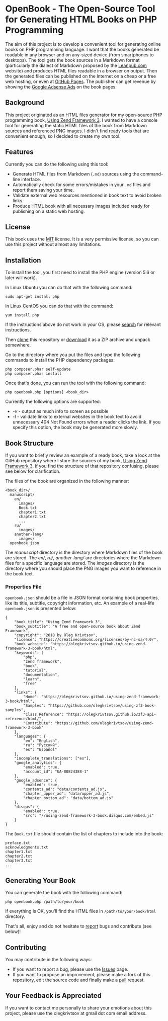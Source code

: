 # OpenBook - The Open-Source Tool for Generating HTML Books on PHP Programming

The aim of this project is to develop a convenient tool for generating online books on PHP programming language. I want that the books generated be readable in any browser and on any-sized device (from smartphones to desktops). The tool gets the book sources in a Markdown format (particularly the dialect of Markdown proposed by the [Leanpub.com](https://leanpub.com/help/manual) website) and produces HTML files readable in a browser on output. Then the generated files can be published on the Internet on a cheap or a free web hosting, or even at [GitHub Pages](https://pages.github.com/). The publisher can get revenue by showing the [Google Adsense Ads](https://www.google.com/intl/ru_ru/adsense/start/#/?modal_active=none) on the book pages.  

## Background 

This project originated as an HTML files generator for my open-source PHP programming book, [Using Zend Framework 3](https://github.com/olegkrivtsov/using-zend-framework-3-book). I wanted to have a console tool for generating the static HTML files of the book from Markdown sources and referenced PNG images. I didn't find ready tools that are convenient enough, so I decided to create my own tool.

## Features

Currently you can do the following using this tool:
 
 * Generate HTML files from Markdown (`.md`) sources using the command-line interface. 
 * Automatically check for some errors/mistakes in your `.md` files and report them saving your time.
 * Validate external web resources mentioned in book text to avoid broken links. 
 * Produce HTML book with all necessary images included ready for publishing on a static web hosting.

## License

This book uses the [MIT](https://en.wikipedia.org/wiki/MIT_License) license. It is a very permissive license, so you can use this project without almost any limitations.

## Installation

To install the tool, you first need to install the PHP engine (version 5.6 or later will work). 

In Linux Ubuntu you can do that with the following command:

`sudo apt-get install php`

In Linux CentOS you can do that with the command:

`yum install php`

If the instructions above do not work in your OS, please [search](https://www.google.com/search?q=install+php) for relevant instructions.

Then [clone](https://help.github.com/articles/cloning-a-repository/) this repository or [download](https://github.com/olegkrivtsov/openbook/archive/master.zip) it as a ZIP archive and unpack somewhere.

Go to the directory where you put the files and type the following commands to install the PHP dependency packages:

```
php composer.phar self-update
php composer.phar install
```

Once that's done, you can run the tool with the following command:

`php openbook.php [options] <book_dir>`

Currently the following options are supported:

 * *-v* - output as much info to screen as possible
 * *-l* - validate links to external websites in the book text to avoid unnecessary 404 Not Found errors when a reader clicks the link. If you specify this option, the book may be generated more slowly. 

## Book Structure

If you want to briefly review an example of a ready book, take a look at the GitHub repository where I store the sources of my book, [Using Zend Framework 3](https://github.com/olegkrivtsov/using-zend-framework-3-book). If you find the structure of that repository confusing, please see below for clarification.

The files of the book are organized in the following manner:

```
<book_dir>/
  manuscript/
    en/
      images/
      Book.txt
      chapter1.txt
      chapter2.txt
      ...
    ru/
      images/
    another-lang/
      images/
  openbook.json  
```

The *manuscript* directory is the directory where Markdown files of the book are stored. The *en/*, *ru/*, *another-lang/* are directories where the Markdown files for a specific language are stored. The *images* directory is the directory where you should place the PNG images you want to reference in the book text. 

### Properties File

`openbook.json` should be a file in JSON format containing book properties, like its title,
subtitle, copyright information, etc. An example of a real-life `openbook.json` is presented below:

```
{
    "book_title": "Using Zend Framework 3",
    "book_subtitle": "A free and open-source book about Zend Framework",
    "copyright": "2018 by Oleg Krivtsov",
    "license": "https://creativecommons.org/licenses/by-nc-sa/4.0/",
    "book_website": "https://olegkrivtsov.github.io/using-zend-framework-3-book/html",
    "keywords": [
        "php",
        "zend framework",
        "book",
        "tutorial",
        "documentation",
        "learn",
        "free"
    ],
    "links": {
        "Home": "https://olegkrivtsov.github.io/using-zend-framework-3-book/html",
        "Samples": "https://github.com/olegkrivtsov/using-zf3-book-samples",
        "Class Reference": "https://olegkrivtsov.github.io/zf3-api-reference/html/",
        "Contribute": "https://github.com/olegkrivtsov/using-zend-framework-3-book"
    },
    "languages": {
        "en": "English",
        "ru": "Русский",
        "es": "Español"
    },
    "incomplete_translations": ["es"],
    "google_analytics": {
        "enabled": true,
        "account_id": "UA-80824388-1"
    },
    "google_adsence": {
        "enabled": true, 
        "contents_ad": "data/contents_ad.js",
        "chapter_upper_ad": "data/upper_ad.js",
        "chapter_bottom_ad": "data/bottom_ad.js"
    },
    "disqus": {
        "enabled": true,
        "src": "//using-zend-framework-3-book.disqus.com/embed.js"
    }
}
```

The `Book.txt` file should contain the list of chapters to include into the book:

```
preface.txt
acknowledgments.txt
chapter1.txt
chapter2.txt
chapter3.txt
...
```
## Generating Your Book

You can generate the book with the following command:

```
php openbook.php /path/to/your/book
```

If everything is OK, you'll find the HTML files in `/path/to/your/book/html` directory.

That's all, enjoy and do not hesitate to [report](https://github.com/olegkrivtsov/openbook/issues) bugs and contribute (see below)!

## Contributing

You may contribute in the following ways:

 * If you want to report a bug, please use the [Issues](https://github.com/olegkrivtsov/openbook/issues) page.
 * If you want to propose an improvement, please make a fork of this repository, edit the source code and finally make a [pull](https://help.github.com/articles/about-pull-requests/) request.
 
## Your Feedback is Appreciated

If you want to contact me personally to share your emotions about this project, please use the olegkrivtsov at gmail dot com email address. 
